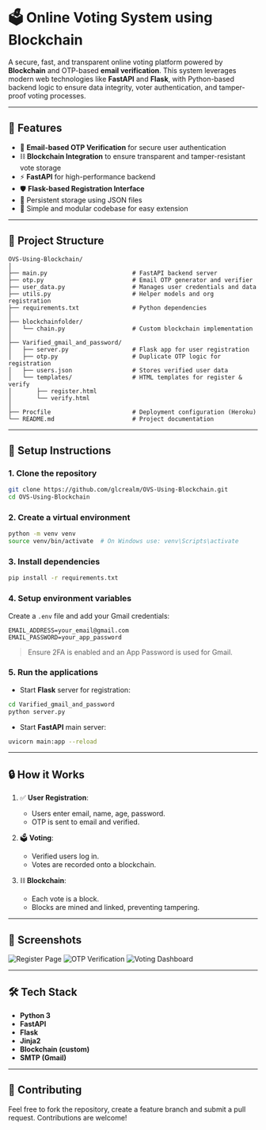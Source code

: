 # 🗳️ Online Voting System using Blockchain

A secure, fast, and transparent online voting platform powered by **Blockchain** and OTP-based **email verification**. This system leverages modern web technologies like **FastAPI** and **Flask**, with Python-based backend logic to ensure data integrity, voter authentication, and tamper-proof voting processes.

---

## 🚀 Features

- 🔐 **Email-based OTP Verification** for secure user authentication
- ⛓️ **Blockchain Integration** to ensure transparent and tamper-resistant vote storage
- ⚡ **FastAPI** for high-performance backend
- 🛡️ **Flask-based Registration Interface**
- 📁 Persistent storage using JSON files
- 🧪 Simple and modular codebase for easy extension

---

## 📂 Project Structure

```
OVS-Using-Blockchain/
│
├── main.py                        # FastAPI backend server
├── otp.py                         # Email OTP generator and verifier
├── user_data.py                   # Manages user credentials and data
├── utils.py                       # Helper models and org registration
├── requirements.txt               # Python dependencies
│
├── blockchainfolder/
│   └── chain.py                   # Custom blockchain implementation
│
├── Varified_gmail_and_password/
│   ├── server.py                  # Flask app for user registration
│   ├── otp.py                     # Duplicate OTP logic for registration
│   ├── users.json                 # Stores verified user data
│   └── templates/                 # HTML templates for register & verify
│       ├── register.html
│       └── verify.html
│
├── Procfile                       # Deployment configuration (Heroku)
└── README.md                      # Project documentation
```

---

## 🔧 Setup Instructions

### 1. Clone the repository

```bash
git clone https://github.com/glcrealm/OVS-Using-Blockchain.git
cd OVS-Using-Blockchain
```

### 2. Create a virtual environment

```bash
python -m venv venv
source venv/bin/activate  # On Windows use: venv\Scripts\activate
```

### 3. Install dependencies

```bash
pip install -r requirements.txt
```

### 4. Setup environment variables

Create a `.env` file and add your Gmail credentials:

```
EMAIL_ADDRESS=your_email@gmail.com
EMAIL_PASSWORD=your_app_password
```

> Ensure 2FA is enabled and an App Password is used for Gmail.

### 5. Run the applications

- Start **Flask** server for registration:

```bash
cd Varified_gmail_and_password
python server.py
```

- Start **FastAPI** main server:

```bash
uvicorn main:app --reload
```

---

## 🔒 How it Works

1. ✅ **User Registration**:
   - Users enter email, name, age, password.
   - OTP is sent to email and verified.

2. 🗳️ **Voting**:
   - Verified users log in.
   - Votes are recorded onto a blockchain.

3. ⛓️ **Blockchain**:
   - Each vote is a block.
   - Blocks are mined and linked, preventing tampering.

---

## 📸 Screenshots

![Register Page](f)
![OTP Verification](f)
![Voting Dashboard](f)

---

## 🛠️ Tech Stack

- **Python 3**
- **FastAPI**
- **Flask**
- **Jinja2**
- **Blockchain (custom)**
- **SMTP (Gmail)**

---

## 🤝 Contributing

Feel free to fork the repository, create a feature branch and submit a pull request. Contributions are welcome!

